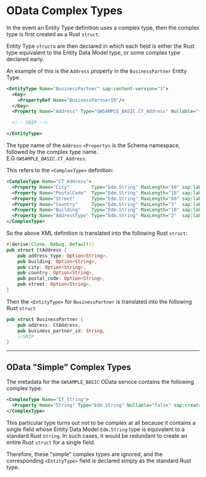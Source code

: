 # OData Complex Types

In the event an Entity Type definition uses a complex type, then the complex type is first created as a Rust `struct`.

Entity Type `struct`s are then declared in which each field is either the Rust type equivalent to the Entity Data Model type, or some complex type declared early.

An example of this is the `Address` property in the `BusinessPartner` Entity Type.

```xml
<EntityType Name="BusinessPartner" sap:content-version="1">
  <Key>
    <PropertyRef Name="BusinessPartnerID"/>
  </Key>
  <Property Name="Address" Type="GWSAMPLE_BASIC.CT_Address" Nullable="false"/>

  <!-- SNIP -->

</EntityType>
```

The type name of the `Address` `<Property>` is the Schema namespace, followed by the complex type name.  
E.G `GWSAMPLE_BASIC.CT_Address`.

This refers to the `<ComplexType>` definition:

```xml
<ComplexType Name="CT_Address">
  <Property Name="City"        Type="Edm.String" MaxLength="40" sap:label="City"        sap:semantics="city"/>
  <Property Name="PostalCode"  Type="Edm.String" MaxLength="10" sap:label="Postal Code" sap:semantics="zip"/>
  <Property Name="Street"      Type="Edm.String" MaxLength="60" sap:label="Street"      sap:semantics="street"/>
  <Property Name="Country"     Type="Edm.String" MaxLength="3"  sap:label="Country"     sap:semantics="country"/>
  <Property Name="Building"    Type="Edm.String" MaxLength="10" sap:label="Building"/>
  <Property Name="AddressType" Type="Edm.String" MaxLength="2"  sap:label="Address Type"/>
</ComplexType>
```

So the above XML definition is translated into the following Rust `struct`:

```rust
#[derive(Clone, Debug, Default)]
pub struct CtAddress {
    pub address_type: Option<String>,
    pub building: Option<String>,
    pub city: Option<String>,
    pub country: Option<String>,
    pub postal_code: Option<String>,
    pub street: Option<String>,
}
```

Then the `<EntityType>` for `BusinessPartner` is translated into the following Rust `struct`

```rust
pub struct BusinessPartner {
    pub address: CtAddress,
    pub business_partner_id: String,
    //SNIP
}
```

---

## OData "Simple" Complex Types

The metadata for the `GWSAMPLE_BASIC` OData service contains the following complex type:

```xml
<ComplexType Name="CT_String">
  <Property Name="String" Type="Edm.String" Nullable="false" sap:creatable="false" sap:updatable="false" sap:sortable="false" sap:filterable="false"/>
</ComplexType>
```

This particular type turns out not to be complex at all because it contains a single field whose Entity Data Model `Edm.String` type is equivalent to a standard Rust `String`.
In such cases, it would be redundant to create an entire Rust `struct` for a single field.

Therefore, these "simple" complex types are ignored, and the corresponding `<EntityType>` field is declared simply as the standard Rust type.
